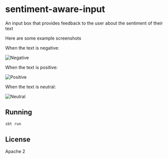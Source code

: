 # sentiment-aware-input

An input box that provides feedback to the user about the sentiment of their text

Here are some example screenshots

When the text is negative:

![Negative](docs/images/negative.png)

When the text is positive:

![Positive](docs/images/positive.png)

When the text is neutral:

![Neutral](docs/images/neutral.png)


## Running

```sh
sbt run
```

## License
Apache 2
